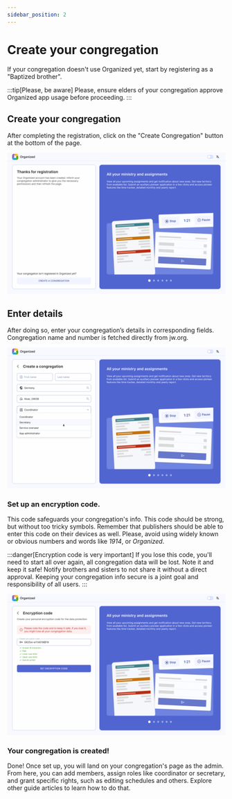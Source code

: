 ```yaml
---
sidebar_position: 2
---
```


# Create your congregation

If your congregation doesn't use Organized yet, start by registering as a "Baptized brother".

:::tip[Please, be aware]
Please, ensure elders of your congregation approve Organized app usage before proceeding.
:::

## Create your congregation

After completing the registration, click on the "Create Congregation" button at the bottom of the page. 

![Create a congregation](./img/create.png)

## Enter details

After doing so, enter your congregation’s details in corresponding fields. Congregation name and number is fetched directly from jw.org.

![Congregation details](./img/details.png)

### Set up an encryption code.

This code safeguards your congregation's info. This code should be strong, but without too tricky symbols. Remember that publishers should be able to enter this code on their devices as well. Please, avoid using widely known or obvious numbers and words like _1914_, or _Organized_. 

:::danger[Encryption code is very important]
If you lose this code, you'll need to start all over again, all congregation data will be lost. Note it and keep it safe! Notify brothers and sisters to not share it without a direct approval. Keeping your congregation info secure is a joint goal and responsibility of all users.
:::

![Congregation encryption code](./img/encryption.png)

### Your congregation is created!

Done! Once set up, you will land on your congregation's page as the admin. From here, you can add members, assign roles like coordinator or secretary, and grant specific rights, such as editing schedules and others. Explore other guide articles to learn how to do that.